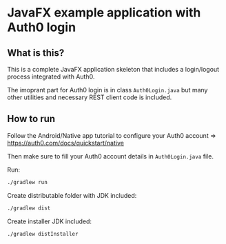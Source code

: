 # JavaFX example application with Auth0 login

## What is this?

This is a complete JavaFX application skeleton that includes a login/logout process integrated with Auth0.

The imoprant part for Auth0 login is in class `Auth0Login.java` but many other utilities and necessary REST client code is included.

## How to run

Follow the Android/Native app tutorial to configure your Auth0 account => https://auth0.com/docs/quickstart/native

Then make sure to fill your Auth0 account details in `Auth0Login.java` file.

Run:

```bash
./gradlew run
```

Create distributable folder with JDK included:

```bash
./gradlew dist
```

Create installer JDK included:

```bash
./gradlew distInstaller
```